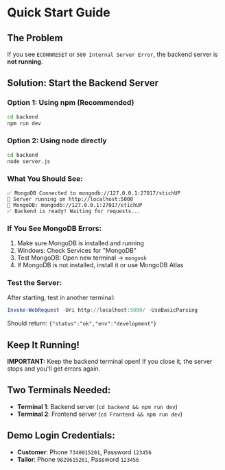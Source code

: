 # Quick Start Guide

## The Problem
If you see `ECONNRESET` or `500 Internal Server Error`, the backend server is **not running**.

## Solution: Start the Backend Server

### Option 1: Using npm (Recommended)
```bash
cd backend
npm run dev
```

### Option 2: Using node directly
```bash
cd backend
node server.js
```

### What You Should See:
```
✅ MongoDB Connected to mongodb://127.0.0.1:27017/stichUP
🚀 Server running on http://localhost:5000
📡 MongoDB: mongodb://127.0.0.1:27017/stichUP
✅ Backend is ready! Waiting for requests...
```

### If You See MongoDB Errors:
1. Make sure MongoDB is installed and running
2. Windows: Check Services for "MongoDB" 
3. Test MongoDB: Open new terminal → `mongosh`
4. If MongoDB is not installed, install it or use MongoDB Atlas

### Test the Server:
After starting, test in another terminal:
```powershell
Invoke-WebRequest -Uri http://localhost:5000/ -UseBasicParsing
```

Should return: `{"status":"ok","env":"development"}`

## Keep It Running!
**IMPORTANT:** Keep the backend terminal open! If you close it, the server stops and you'll get errors again.

## Two Terminals Needed:
- **Terminal 1**: Backend server (`cd backend && npm run dev`)
- **Terminal 2**: Frontend server (`cd Frontend && npm run dev`)

## Demo Login Credentials:
- **Customer**: Phone `7340015201`, Password `123456`
- **Tailor**: Phone `9829615201`, Password `123456`

